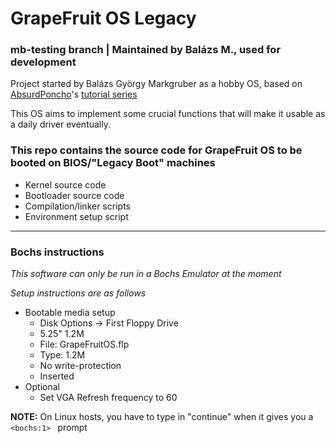 # GrapeFruit OS Legacy
### mb-testing branch | Maintained by Balázs M., used for development

Project started by Balázs György Markgruber as a hobby OS, based on [AbsurdPoncho](https://github.com/AbsurdPoncho)'s [tutorial series](https://www.youtube.com/playlist?list=PLxN4E629pPnKKqYsNVXpmCza8l0Jb6l8-)

This OS aims to implement some crucial functions that will make it usable as a daily driver eventually.

### This repo contains the source code for GrapeFruit OS to be booted on BIOS/"Legacy Boot" machines

- Kernel source code
- Bootloader source code
- Compilation/linker scripts
- Environment setup script

------

### Bochs instructions

*This software can only be run in a Bochs Emulator at the moment*

*Setup instructions are as follows*

- Bootable media setup
    - Disk Options -> First Floppy Drive
    - 5.25" 1.2M
    - File: GrapeFruitOS.flp
    - Type: 1.2M
    - No write-protection
    - Inserted
- Optional
    - Set VGA Refresh frequency to 60

**NOTE:** On Linux hosts, you have to type in "continue" when it gives you a `<bochs:1> ` prompt
